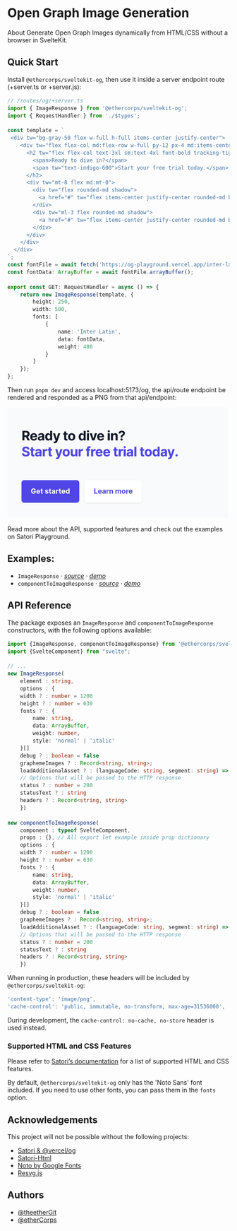 # Open Graph Image Generation

About
Generate Open Graph Images dynamically from HTML/CSS without a browser in SvelteKit.

## Quick Start

Install `@ethercorps/sveltekit-og`, then use it inside a server endpoint route (+server.ts or +server.js):

```typescript
// /routes/og/+server.ts
import { ImageResponse } from '@ethercorps/sveltekit-og';
import { RequestHandler } from './$types';

const template = `
 <div tw="bg-gray-50 flex w-full h-full items-center justify-center">
    <div tw="flex flex-col md:flex-row w-full py-12 px-4 md:items-center justify-between p-8">
      <h2 tw="flex flex-col text-3xl sm:text-4xl font-bold tracking-tight text-gray-900 text-left">
        <span>Ready to dive in?</span>
        <span tw="text-indigo-600">Start your free trial today.</span>
      </h2>
      <div tw="mt-8 flex md:mt-0">
        <div tw="flex rounded-md shadow">
          <a href="#" tw="flex items-center justify-center rounded-md border border-transparent bg-indigo-600 px-5 py-3 text-base font-medium text-white">Get started</a>
        </div>
        <div tw="ml-3 flex rounded-md shadow">
          <a href="#" tw="flex items-center justify-center rounded-md border border-transparent bg-white px-5 py-3 text-base font-medium text-indigo-600">Learn more</a>
        </div>
      </div>
    </div>
  </div>
`;
const fontFile = await fetch('https://og-playground.vercel.app/inter-latin-ext-400-normal.woff');
const fontData: ArrayBuffer = await fontFile.arrayBuffer();

export const GET: RequestHandler = async () => {
	return new ImageResponse(template, {
		height: 250,
		width: 500,
		fonts: [
			{
				name: 'Inter Latin',
				data: fontData,
				weight: 400
			}
		]
	});
};
```

Then run `pnpm dev` and access localhost:5173/og, the api/route endpoint be rendered and responded as a PNG from that api/endpoint:

![Rendered OG image](static/demo.png)

Read more about the API, supported features and check out the examples on Satori Playground.

## Examples:

- `ImageResponse` · [_source_](/src/routes/+server.ts) · [_demo_](https://sveltekit-og-five.vercel.app)
- `componentToImageResponse` · [_source_](/src/routes/component-og/) · [_demo_](https://sveltekit-og-five.vercel.app/component-og)

## API Reference

The package exposes an `ImageResponse` and `componentToImageResponse` constructors, with the following options available:

```typescript
import {ImageResponse, componentToImageResponse} from '@ethercorps/sveltekit-og'
import {SvelteComponent} from "svelte";

// ...
new ImageResponse(
    element : string,
    options : {
    width ? : number = 1200
    height ? : number = 630
    fonts ? : {
        name: string,
        data: ArrayBuffer,
        weight: number,
        style: 'normal' | 'italic'
    }[]
    debug ? : boolean = false
    graphemeImages ? : Record<string, string>;
    loadAdditionalAsset ? : (languageCode: string, segment: string) => Promise<SatoriOptions["fonts"] | string | undefined>;
    // Options that will be passed to the HTTP response
    status ? : number = 200
    statusText ? : string
    headers ? : Record<string, string>
    })

new componentToImageResponse(
    component : typeof SvelteComponent,
    props : {}, // All export let example inside prop dictionary
    options : {
    width ? : number = 1200
    height ? : number = 630
    fonts ? : {
        name: string,
        data: ArrayBuffer,
        weight: number,
        style: 'normal' | 'italic'
    }[]
    debug ? : boolean = false
    graphemeImages ? : Record<string, string>;
    loadAdditionalAsset ? : (languageCode: string, segment: string) => Promise<SatoriOptions["fonts"] | string | undefined>;
    // Options that will be passed to the HTTP response
    status ? : number = 200
    statusText ? : string
    headers ? : Record<string, string>
    })
```

When running in production, these headers will be included by `@ethercorps/sveltekit-og`:

```typescript
'content-type': 'image/png',
'cache-control': 'public, immutable, no-transform, max-age=31536000',
```

During development, the `cache-control: no-cache, no-store` header is used instead.

### Supported HTML and CSS Features

Please refer to [Satori’s documentation](https://github.com/vercel/satori#documentation) for a list of supported HTML and CSS features.

By default, `@ethercorps/sveltekit-og` only has the 'Noto Sans' font included. If you need to use other fonts, you can pass them in the `fonts` option.

## Acknowledgements

This project will not be possible without the following projects:

- [Satori & @vercel/og](https://github.com/vercel/satori)
- [Satori-Html](https://github.com/natemoo-re/satori-html)
- [Noto by Google Fonts](https://fonts.google.com/noto)
- [Resvg.js](https://github.com/yisibl/resvg-js)

## Authors

- [@theetherGit](https://www.github.com/theetherGit)
- [@etherCorps](https://www.github.com/etherCorps)
